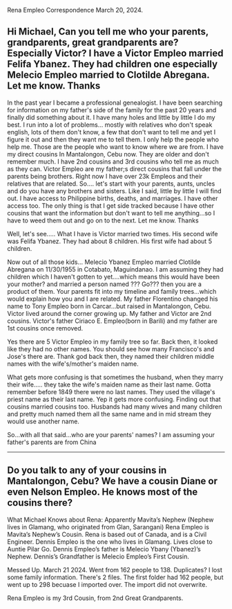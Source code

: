 Rena Empleo 
Correspondence March 20, 2024.

Hi Michael, Can you tell me who your parents, grandparents, great grandparents are? Especially Victor? I have a Victor Empleo married Felifa Ybanez. They had children one especially Melecio Empleo married to Clotilde Abregana. Let me know. Thanks
---------

In the past year I became a professional genealogist. I have been searching for information on my father's side of the family for the past 20 years and finally did something about it. I have many holes and little by little I do my best. I run into a lot of problems... mostly with relatives who don't speak english, lots of them don't know, a few that don't want to tell me and yet I figure it out and then they want me to tell them. I only help the people who help me. Those are the people who want to know where we are from. I have my direct cousins In Mantalongon, Cebu now. They are older and don't remember much. I have 2nd cousins and 3rd cousins who tell me as much as they can. Victor Empleo are my father;s direct cousins that fall under the parents being brothers. Right now I have over 23k Empleos and their relatives that are related. So.... let's start with your parents, aunts, uncles and do you have any brothers and sisters. Like I said, little by little I will find out. I have access to Philippine births, deaths, and marriages. I have other access too. The only thing is that I get side tracked because I have other cousins that want the information but don't want to tell me anything...so I have to weed them out and go on to the next. Let me know. Thanks

Well, let's see..... What I have is Victor married two times.  His second wife was Felifa Ybanez. They had about 8 children.  His first wife had about 5 children.

Now out of all those kids... Melecio Ybanez Empleo married Clotilde Abregana on 11/30/1955 in Cotabato, Maguindanao.  I am assuming they had children which I haven't gotten to yet....which means this would have been your mother? and married a person named ??? Go??? then you are a product of them.  Your parents fit into my timeline and family trees...which would explain how you and I are related.  My father Florentino changed his name to Tony Empleo born in Carcar...but raised in Mantalongon, Cebu.  Victor lived around the corner growing up.  My father and Victor are 2nd cousins.  Victor's father Ciriaco E. Empleo(born in Barili) and my father are 1st cousins once removed.

Yes there are 5 Victor Empleo in my family tree so far.  Back then, it looked like they had no other names.  You should see how many Francisco's and Jose's there are.  Thank god back then, they named their children middle names with the wife's/mother's maiden name.

What gets more confusing is that sometimes the husband, when they marry their wife..... they take the wife's maiden name as their last name.  Gotta remember before 1849 there were no last names.  They used the village's priest name as their last name.  Yep it gets more confusing.  Finding out that cousins married cousins too.  Husbands had many wives and many children and pretty much named them all the same name and in mid stream they would use another name.

So...with all that said...who are your parents' names?  I am assuming your father's parents are from China

-------------------
Do you talk to any of your cousins in Mantalongon, Cebu?  We have a cousin Diane or even Nelson Empleo.  He knows most of the cousins there?
------------------


What Michael Knows about Rena:
Apparently Mavita’s Nephew (Nephew lives in Glamang, who originated from Glan, Sarangani)
Rena Empleo is Mavita’s Nephew’s Cousin.
Rena is based out of Canada, and is a Civil Engineer.
Dennis Empleo is the one who lives in Glamang. Lives close to Auntie Pilar Go. Dennis Empleo’s father is Melecio Ybany (Ybanez)’s Nephew. Dennis’s Grandfather is Melecio Empleo’s First Cousin.

Messed Up.
March 21 2024.
Went from 162 people to 138.
Duplicates? I lost some family information.
There's 2 files. The first folder had 162 people, but went up to 298 becuase I imported over. The import did not overwrite.


Rena Empleo is my 3rd Cousin, from 2nd Great Grandparents.